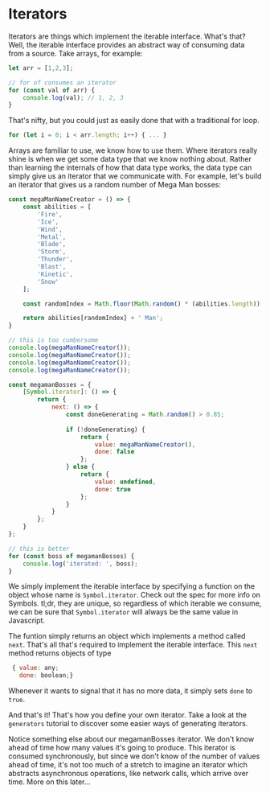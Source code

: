 # Iterators

Iterators are things which implement the iterable interface. What's that? Well, the iterable interface provides an abstract way of consuming data from a source. Take arrays, for example:

```javascript
let arr = [1,2,3];

// for of consumes an iterator
for (const val of arr) {
    console.log(val); // 1, 2, 3
}
```

That's nifty, but you could just as easily done that with a traditional for loop.

```javascript
for (let i = 0; i < arr.length; i++) { ... }
```

Arrays are familiar to use, we know how to use them. Where iterators really shine is when we get some data type that we know nothing about. Rather than learning the internals of how that data type works, the data type can simply give us an iterator that we communicate with.
For example, let's build an iterator that gives us a random number of Mega Man bosses:

```javascript
const megaManNameCreator = () => {
    const abilities = [
        'Fire',
        'Ice',
        'Wind',
        'Metal',
        'Blade',
        'Storm',
        'Thunder',
        'Blast',
        'Kinetic',
        'Snow'
    ];

    const randomIndex = Math.floor(Math.random() * (abilities.length));

    return abilities[randomIndex] + ' Man';
}

// this is too cumbersome
console.log(megaManNameCreator());
console.log(megaManNameCreator());
console.log(megaManNameCreator());
console.log(megaManNameCreator());

const megamanBosses = {
    [Symbol.iterator]: () => {
        return {
            next: () => {
                const doneGenerating = Math.random() > 0.85;
                
                if (!doneGenerating) {
                    return {
                        value: megaManNameCreator(),
                        done: false
                    };
                } else {
                    return { 
                        value: undefined,
                        done: true 
                    };
                }
            }
        };
    }
};

// this is better
for (const boss of megamanBosses) {
    console.log('iterated: ', boss);
}
```

We simply implement the iterable interface by specifying a function on the object whose name is `Symbol.iterator`. Check out the spec for more info on Symbols. tl;dr, they are unique, so regardless of which iterable we consume, we can be sure that `Symbol.iterator` will always be the same value in Javascript.

The funtion simply returns an object which implements a method called `next`. That's all that's required to implement the iterable interface. This `next` method returns objects of type
```javascript
 { value: any;
   done: boolean;}
```

Whenever it wants to signal that it has no more data, it simply sets `done` to `true`. 

And that's it! That's how you define your own iterator. Take a look at the `generators` tutorial to discover some easier ways of generating iterators.

Notice something else about our megamanBosses iterator. We don't know ahead of time how many values it's going to produce. This iterator is consumed synchronously, but since we don't know of the number of values ahead of time, it's not too much of a stretch to imagine an iterator which abstracts asynchronous operations, like network calls, which arrive over time. More on this later... 